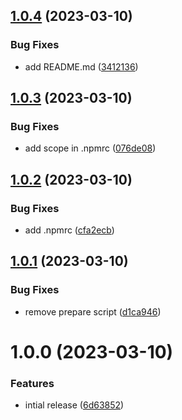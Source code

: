 ## [1.0.4](https://github.com/MeltStudio/melt-semantic-release-monorepo/compare/v1.0.3...v1.0.4) (2023-03-10)


### Bug Fixes

* add README.md ([3412136](https://github.com/MeltStudio/melt-semantic-release-monorepo/commit/3412136f3e74422be50a09fa5121444afaab5529))

## [1.0.3](https://github.com/MeltStudio/melt-semantic-release-monorepo/compare/v1.0.2...v1.0.3) (2023-03-10)


### Bug Fixes

* add scope in .npmrc ([076de08](https://github.com/MeltStudio/melt-semantic-release-monorepo/commit/076de0877b8d4c6c2bc8703ae81e8f851cc96971))

## [1.0.2](https://github.com/MeltStudio/melt-semantic-release-monorepo/compare/v1.0.1...v1.0.2) (2023-03-10)


### Bug Fixes

* add .npmrc ([cfa2ecb](https://github.com/MeltStudio/melt-semantic-release-monorepo/commit/cfa2ecbeb97804e3e51c0dd809586e311792d6be))

## [1.0.1](https://github.com/MeltStudio/melt-semantic-release-monorepo/compare/v1.0.0...v1.0.1) (2023-03-10)


### Bug Fixes

* remove prepare script ([d1ca946](https://github.com/MeltStudio/melt-semantic-release-monorepo/commit/d1ca946dba0406a54bb72a575e54a32da10c39ed))

# 1.0.0 (2023-03-10)


### Features

* intial release ([6d63852](https://github.com/MeltStudio/melt-semantic-release-monorepo/commit/6d638524541a91a22246815acc7a5c47a56357f1))
